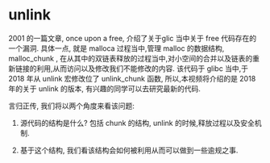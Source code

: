 
# unlink

2001 的一篇文章, once upon a free, 介绍了关于glic 当中关于 free 代码存在的一个漏洞. 
具体一点, 就是 malloca 过程当中,管理 malloc 的数据结构, malloc\_chunk , 在从其中的双链表释放的过程当中,对小空间的合并以及链表的重新链接的利用,从而访问以及修改我们不能修改的内容. 
该代码于 glibc 当中,于 2018 年从 unlink 宏修改位了 unlink_chunk 函数, 所以,本视频将介绍的是 2018 年的关于 unlink 的版本, 有兴趣的同学可以去研究最新的代码.

言归正传, 我们将以两个角度来看该问题: 
1. 源代码的结构是什么? 包括 chunk 的结构, unlink 的时候,释放过程以及安全机制.

2. 基于这个结构, 我们看该结构会如何被利用从而可以做到一些逾规之事.
